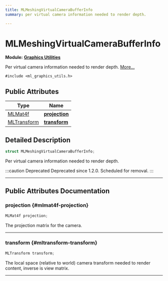 ```yaml
---
title: MLMeshingVirtualCameraBufferInfo
summary: per virtual camera information needed to render depth. 

---
```


# MLMeshingVirtualCameraBufferInfo

**Module:** **[Graphics Utilities](/versioned_docs/version-22-Mar-2023/api-ref/api/Modules/group___graphics_utilities/group___graphics_utilities.md)**



Per virtual camera information needed to render depth.  [More...](#detailed-description)


`#include <ml_graphics_utils.h>`

## Public Attributes

| Type           | Name           |
| -------------- | -------------- |
| [MLMat4f](/versioned_docs/version-22-Mar-2023/api-ref/api/Modules/group___common/struct_m_l_mat4f.md) | **[projection](/versioned_docs/version-22-Mar-2023/api-ref/api/Modules/group___graphics_utilities/struct_m_l_meshing_virtual_camera_buffer_info.md#mlmat4f-projection)**  |
| [MLTransform](/versioned_docs/version-22-Mar-2023/api-ref/api/Modules/group___common/struct_m_l_transform.md) | **[transform](/versioned_docs/version-22-Mar-2023/api-ref/api/Modules/group___graphics_utilities/struct_m_l_meshing_virtual_camera_buffer_info.md#mltransform-transform)**  |

## Detailed Description

```cpp
struct MLMeshingVirtualCameraBufferInfo;
```

Per virtual camera information needed to render depth. 



:::caution Deprecated
Deprecated since 1.2.0. Scheduled for removal. 
:::



-----------
## Public Attributes Documentation

### projection {#mlmat4f-projection}

```cpp
MLMat4f projection;
```


The projection matrix for the camera. 





-----------

### transform {#mltransform-transform}

```cpp
MLTransform transform;
```


The local space (relative to world) camera transform needed to render content, inverse is view matrix. 





-----------


